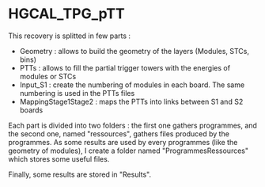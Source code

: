 # HGCAL_TPG_pTT

This recovery is splitted in few parts : 
- Geometry : allows to build the geometry of the layers (Modules, STCs, bins)
- PTTs : allows to fill the partial trigger towers with the energies of modules or STCs
- Input_S1 : create the numbering of modules in each board. The same numbering is used in the PTTs files
- MappingStage1Stage2 : maps the PTTs into links between S1 and S2 boards


Each part is divided into two folders : the first one gathers programmes, and the second one, named "ressources", gathers files produced by the programmes.
As some results are used by every programmes (like the geometry of modules), I create  a folder named "ProgrammesRessources" which stores some useful files.



Finally, some results are stored in "Results".
